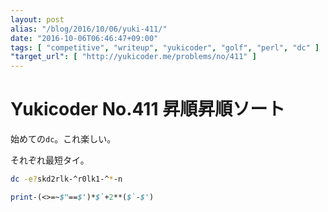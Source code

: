 ```yaml
---
layout: post
alias: "/blog/2016/10/06/yuki-411/"
date: "2016-10-06T06:46:47+09:00"
tags: [ "competitive", "writeup", "yukicoder", "golf", "perl", "dc" ]
"target_url": [ "http://yukicoder.me/problems/no/411" ]
---
```


# Yukicoder No.411 昇順昇順ソート

始めての`dc`。これ楽しい。

それぞれ最短タイ。

``` bash
dc -e?skd2rlk-^r0lk1-^*-n
```

``` perl
print-(<>=~$"==$')*$`+2**($`-$')
```
